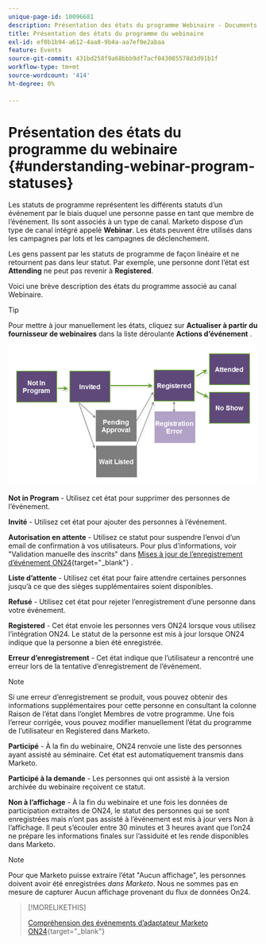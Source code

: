 ```yaml
---
unique-page-id: 10096681
description: Présentation des états du programme Webinaire - Documents Marketo - Documentation du produit
title: Présentation des états du programme du webinaire
exl-id: ef0b1b94-a612-4aa8-9b4a-aa7ef0e2abaa
feature: Events
source-git-commit: 431bd258f9a68bbb9df7acf043085578d3d91b1f
workflow-type: tm+mt
source-wordcount: '414'
ht-degree: 0%

---
```


# Présentation des états du programme du webinaire {#understanding-webinar-program-statuses}

Les statuts de programme représentent les différents statuts d’un événement par le biais duquel une personne passe en tant que membre de l’événement. Ils sont associés à un type de canal. Marketo dispose d’un type de canal intégré appelé **Webinar**. Les états peuvent être utilisés dans les campagnes par lots et les campagnes de déclenchement.

Les gens passent par les statuts de programme de façon linéaire et ne retournent pas dans leur statut. Par exemple, une personne dont l’état est **Attending** ne peut pas revenir à **Registered**.

Voici une brève description des états du programme associé au canal Webinaire.

>[!TIP]
>
>Pour mettre à jour manuellement les états, cliquez sur **Actualiser à partir du fournisseur de webinaires** dans la liste déroulante **Actions d’événement** .

![](assets/image2015-12-17-13-3a52-3a39.png)

**Not in Program** - Utilisez cet état pour supprimer des personnes de l’événement.

**Invité** - Utilisez cet état pour ajouter des personnes à l’événement.

**Autorisation en attente** - Utilisez ce statut pour suspendre l’envoi d’un email de confirmation à vos utilisateurs. Pour plus d’informations, voir &quot;Validation manuelle des inscrits&quot; dans [Mises à jour de l’enregistrement d’événement ON24](/help/marketo/product-docs/demand-generation/events/create-an-event/create-an-event-with-the-marketo-on24-adapter/on24-event-registration-updates.md){target="_blank"} .

**Liste d’attente** - Utilisez cet état pour faire attendre certaines personnes jusqu’à ce que des sièges supplémentaires soient disponibles.

**Refusé** - Utilisez cet état pour rejeter l’enregistrement d’une personne dans votre événement.

**Registered** - Cet état envoie les personnes vers ON24 lorsque vous utilisez l’intégration ON24. Le statut de la personne est mis à jour lorsque ON24 indique que la personne a bien été enregistrée.

**Erreur d’enregistrement** - Cet état indique que l’utilisateur a rencontré une erreur lors de la tentative d’enregistrement de l’événement.

>[!NOTE]
>
>Si une erreur d’enregistrement se produit, vous pouvez obtenir des informations supplémentaires pour cette personne en consultant la colonne Raison de l’état dans l’onglet Membres de votre programme. Une fois l’erreur corrigée, vous pouvez modifier manuellement l’état du programme de l’utilisateur en Registered dans Marketo.

**Participé** - À la fin du webinaire, ON24 renvoie une liste des personnes ayant assisté au séminaire. Cet état est automatiquement transmis dans Marketo.

**Participé à la demande** - Les personnes qui ont assisté à la version archivée du webinaire reçoivent ce statut.

**Non à l’affichage** - À la fin du webinaire et une fois les données de participation extraites de ON24, le statut des personnes qui se sont enregistrées mais n’ont pas assisté à l’événement est mis à jour vers Non à l’affichage. Il peut s’écouler entre 30 minutes et 3 heures avant que l’on24 ne prépare les informations finales sur l’assiduité et les rende disponibles dans Marketo.

>[!NOTE]
>
>Pour que Marketo puisse extraire l’état &quot;Aucun affichage&quot;, les personnes doivent avoir été enregistrées *dans Marketo*. Nous ne sommes pas en mesure de capturer Aucun affichage provenant du flux de données On24.

>[!MORELIKETHIS]
>
>[Compréhension des événements d’adaptateur Marketo ON24](/help/marketo/product-docs/demand-generation/events/create-an-event/create-an-event-with-the-marketo-on24-adapter/understanding-marketo-on24-adapter-events.md){target="_blank"}
